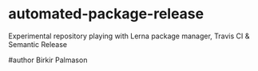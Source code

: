 # automated-package-release
Experimental repository playing with Lerna package manager, Travis CI &amp; Semantic Release

#author
Birkir Palmason